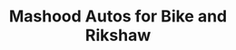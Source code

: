 ---
title: "Mashood Autos for Bike and Rikshaw"
url: /karachi/mashood-autos-for-bike-and-rikshaw/
shop: Allgemein
---